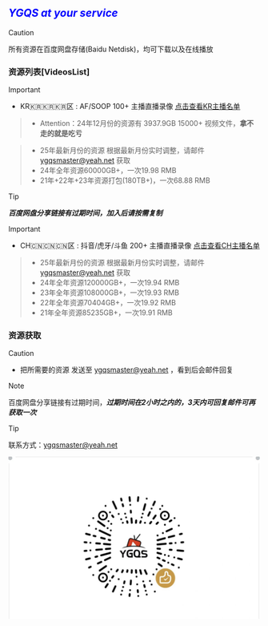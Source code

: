 
## <font color=Blue>***YGQS at your service***</font>

> [!CAUTION]
> 所有资源在百度网盘存储(Baidu Netdisk)，均可下载以及在线播放

### **资源列表[VideosList]**
> [!IMPORTANT]
> - KR🇰🇷🇰🇷🇰🇷区 : AF/SOOP 100+ 主播直播录像 [点击查看KR主播名单](https://github.com/YGQSmaster-03/ygqs-01/blob/main/KR_ID.md)

>	-	Attention：24年12月份的资源有 3937.9GB 15000+ 视频文件，<strong>拿不走的就是吃亏</strong>

>	- 25年最新月份的资源 根据最新月份实时调整，请邮件 ygqsmaster@yeah.net 获取
>	- 24年全年资源60000GB+，一次19.98 RMB
>	- 21年+22年+23年资源打包(180TB+)，一次68.88 RMB

> [!TIP]
> ***百度网盘分享链接有过期时间，加入后请按需复制***

> [!IMPORTANT]
> - CH🇨🇳🇨🇳🇨🇳区 : 抖音/虎牙/斗鱼 200+ 主播直播录像 [点击查看CH主播名单](https://github.com/YGQSmaster-03/ygqs-01/blob/main/CH_ID.md)

>	- 25年最新月份的资源 根据最新月份实时调整，请邮件 ygqsmaster@yeah.net 获取
>	- 24年全年资源120000GB+，一次19.94 RMB
>	- 23年全年资源108000GB+，一次19.93 RMB
>	- 22年全年资源70404GB+，一次19.92 RMB
>	- 21年全年资源85235GB+，一次19.91 RMB

### **资源获取**
> [!CAUTION]
> - 把所需要的资源 发送至 ygqsmaster@yeah.net ，看到后会邮件回复

> [!NOTE]
> 百度网盘分享链接有过期时间，***过期时间在2小时之内的，3天内可回复邮件可再获取一次***

> [!TIP]
> 联系方式：ygqsmaster@yeah.net

![YGQS赞赏2](https://github.com/YGQSmaster-03/ygqs-01/blob/main/YGQS.png)











